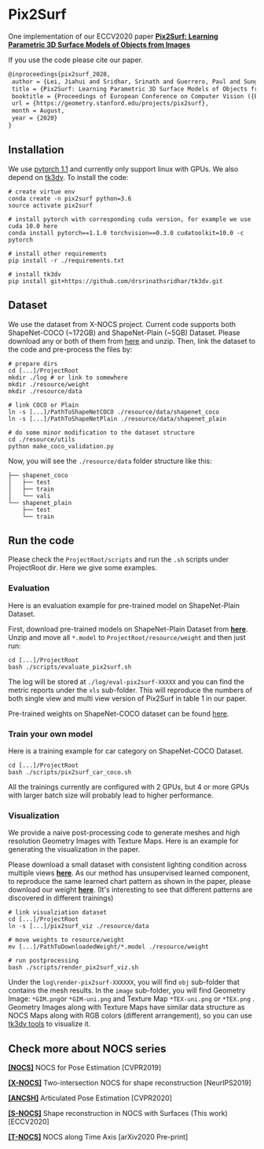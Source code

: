 # Pix2Surf
One implementation of our ECCV2020 paper **[Pix2Surf: Learning Parametric 3D Surface Models of Objects from Images](https://geometry.stanford.edu/projects/pix2surf/)**

If you use the code please cite our paper.

```latex
@inproceedings{pix2surf_2020,
 author = {Lei, Jiahui and Sridhar, Srinath and Guerrero, Paul and Sung, Minhyuk and Mitra, Niloy and Guibas, Leonidas J.},
 title = {Pix2Surf: Learning Parametric 3D Surface Models of Objects from Images},
 booktitle = {Proceedings of European Conference on Computer Vision ({ECCV})},
 url = {https://geometry.stanford.edu/projects/pix2surf},
 month = August,
 year = {2020}
}
```



## Installation

We use [pytorch 1.1](https://pytorch.org/get-started/previous-versions/) and currently only support linux with GPUs. We also depend on [tk3dv](https://github.com/drsrinathsridhar/tk3dv). To install the code:
```shell script
# create virtue env
conda create -n pix2surf python=3.6
source activate pix2surf

# install pytorch with corresponding cuda version, for example we use cuda 10.0 here
conda install pytorch==1.1.0 torchvision==0.3.0 cudatoolkit=10.0 -c pytorch

# install other requirements
pip install -r ./requirements.txt

# install tk3dv
pip install git+https://github.com/drsrinathsridhar/tk3dv.git
```



## Dataset

We use the dataset from X-NOCS project. Current code supports both ShapeNet-COCO (~172GB) and ShapeNet-Plain (~5GB) Dataset. Please download any or both of them from [here](https://github.com/drsrinathsridhar/xnocs/blob/master/dataset/README.md) and unzip. Then, link the dataset to the code and pre-process the files by:

```shell
# prepare dirs
cd [...]/ProjectRoot
mkdir ./log # or link to somewhere
mkdir ./resource/weight
mkdir ./resource/data

# link COCO or Plain
ln -s [...]/PathToShapeNetCOCO ./resource/data/shapenet_coco
ln -s [...]/PathToShapeNetPlain ./resource/data/shapenet_plain

# do some minor modification to the dataset structure
cd ./resource/utils
python make_coco_validation.py
```

Now, you will see the `./resource/data` folder structure like this:

```shell
├── shapenet_coco
│   ├── test
│   ├── train
│   └── vali
└── shapenet_plain
    ├── test
    └── train
```



## Run the code

Please check the `ProjectRoot/scripts` and run the `.sh` scripts under ProjectRoot dir. Here we give some examples.

### Evaluation

Here is an evaluation example for pre-trained model on ShapeNet-Plain Dataset. 

First, download pre-trained models on ShapeNet-Plain Dataset from **[here](http://download.cs.stanford.edu/orion/pix2surf/plain-weight.zip)**. Unzip and move all `*.model` to `ProjectRoot/resource/weight` and then just run:

```
cd [...]/ProjectRoot
bash ./scripts/evaluate_pix2surf.sh
```

The log will be stored at `./log/eval-pix2surf-XXXXX` and you can find the metric reports under the `xls` sub-folder. This will reproduce the numbers of both single view and multi view version of Pix2Surf in table 1 in our paper. 

Pre-trained weights on ShapeNet-COCO dataset can be found [here](http://download.cs.stanford.edu/orion/pix2surf/coco-weight.zip).

### Train your own model

Here is a training example for car category on ShapeNet-COCO Dataset.

```shell
cd [...]/ProjectRoot
bash ./scripts/pix2surf_car_coco.sh
```

All the trainings currently are configured with 2 GPUs, but 4 or more GPUs with larger batch size will probably lead to higher performance.

### Visualization

We provide a naive post-processing code to generate meshes and high resolution Geometry Images with Texture Maps. Here is an example for generating the visualization in the paper.

Please download a small dataset with consistent lighting condition across multiple views **[here](http://download.cs.stanford.edu/orion/pix2surf/pix2surf_viz_dataset.zip)**. As our method has unsupervised learned component, to reproduce the same learned chart pattern as shown in the paper, please download our weight **[here](http://download.cs.stanford.edu/orion/pix2surf/viz-weight.zip)**. (It's interesting to see that different patterns are discovered in different trainings)

```shell
# link visualziation dataset
cd [...]/ProjectRoot
ln -s [...]/pix2surf_viz ./resource/data

# move weights to resource/weight
mv [...]/PathToDownloadedWeight/*.model ./resource/weight

# run postprocessing
bash ./scripts/render_pix2surf_viz.sh
```

Under the `log\render-pix2surf-XXXXXX`, you will find `obj` sub-folder that contains the mesh results. In the  `image` sub-folder, you will find Geometry Image: `*GIM.png`or `*GIM-uni.png` and Texture Map `*TEX-uni.png` or  `*TEX.png` . Geometry Images along with Texture Maps have similar data structure as NOCS Maps along with RGB colors (different arrangement), so you can use [tk3dv tools](https://github.com/drsrinathsridhar/tk3dv/blob/master/examples/visualizeNOCSMap.py) to visualize it.



## Check more about NOCS series

**[[NOCS]](https://geometry.stanford.edu/projects/NOCS_CVPR2019/)** NOCS for Pose Estimation [CVPR2019]

**[[X-NOCS]](https://geometry.stanford.edu/projects/xnocs/)** Two-intersection NOCS for shape reconstruction [NeurIPS2019]

**[[ANCSH]](https://articulated-pose.github.io/)** Articulated Pose Estimation [CVPR2020]

**[[S-NOCS]](https://geometry.stanford.edu/projects/pix2surf/)** Shape reconstruction in NOCS with Surfaces (This work) [ECCV2020]

**[[T-NOCS]](https://geometry.stanford.edu/projects/caspr/)** NOCS along Time Axis [arXiv2020 Pre-print]